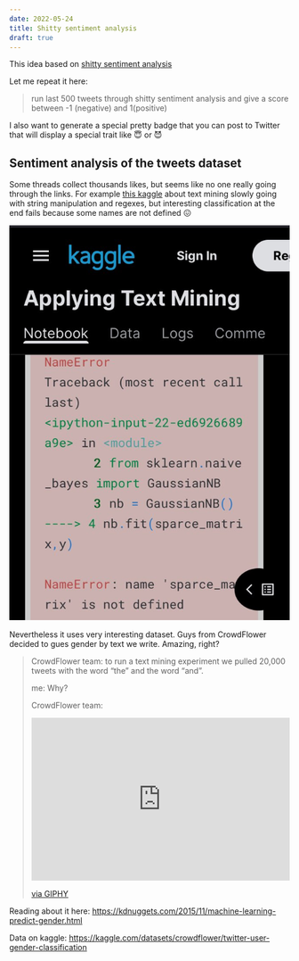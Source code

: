 ```yaml
---
date: 2022-05-24
title: Shitty sentiment analysis
draft: true
---
```


This idea based on [shitty sentiment analysis](https://twitter.com/ImZackAdams/status/1526378770277576704)

Let me repeat it here:

> run last 500 tweets through shitty sentiment analysis and give a score between -1 (negative) and 1(positive)

I also want to generate a special pretty badge that you can post to Twitter that will display a special trait like 😇 or 😈

## Sentiment analysis of the tweets dataset

Some threads collect thousands likes, but seems like no one really going through the links. For example [this kaggle](https://www.kaggle.com/code/kanncaa1/applying-text-mining/notebook) about text mining slowly going with string manipulation and regexes, but interesting classification at the end fails because some names are not defined 😖

![error on notebook](./kaggle-applying-text-mining-error.jpg)

Nevertheless it uses very interesting dataset. Guys from CrowdFlower decided to gues gender by text we write. Amazing, right?

> CrowdFlower team: to run a text mining experiment we pulled 20,000 tweets with the word “the” and the word “and”.
>
> me: Why?
>
> CrowdFlower team:
> <div style="width:100%;height:0;padding-bottom:63%;position:relative;"><iframe src="https://giphy.com/embed/8GclDP2l4qbx6" width="100%" height="100%" style="position:absolute" frameBorder="0" class="giphy-embed" allowFullScreen></iframe></div><p><a href="https://giphy.com/gifs/lol-gif-shrugging-shrug-8GclDP2l4qbx6">via GIPHY</a></p>

Reading about it here: https://kdnuggets.com/2015/11/machine-learning-predict-gender.html

Data on kaggle: https://kaggle.com/datasets/crowdflower/twitter-user-gender-classification